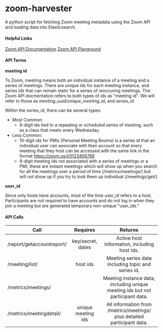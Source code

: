 # zoom-harvester

A python script for fetching Zoom meeting metadata using the Zoom API and loading data into Elasticsearch.

#### Helpful Links
[Zoom API Documentation](https://zoom.github.io/api/)
[Zoom API Playground](https://developer.zoom.us/playground/)

#### API Terms

**meeting id**

To Zoom, meeting means both an individual instance of a meeting and a series of meetings. There are unique ids for each meeting instance, and series ids that can remain static for a series of reoccuring meetings. The Zoom API docmentation refers to both types of ids as "meeting id". We will refer to those as _meeting_uuid/unique_meeting_id_, and _series_id_.

Within the series_id, there can be several types:
- Most Common:
    * 9-digit ids tied to a repeating or scheduled series of meeting, such as a class that meets every Wednesday.
- Less Common:
    * 10-digit ids for PMIs (Personal Meeting Rooms) is a series id that an individual user can associate with their account so that every meeting that they host can be accessed with the same link in the format https://zoom.us/j/0123456789
    * 9-digit meeting ids not associated with a series of meetings or a PMI, these are instant meetings which will show up when you search for all the meetings over a period of time (/metrics/meetings/) but will not show up if you try to look them up individual (/meetings/get/)

**user_id**

Since only hosts have accounts, most of the time user_id refers to a host. Participants are not required to have accounts and do not log in when they join a meeting but are generated temporary non-unique "user_ids."


#### API Calls

| Call                       | Requires          | Returns |
| -------------------------- |:-----------------:| :-------:            |
| /report/getaccountreport/  | key/secret, dates | Active host information, including host ids.   |
| /meeting/list/      | host ids      |  Meeting series data including topic and series id.  |
| /metrics/meetings/ |       |  Meeting instance data, including unique meeting ids but not participant data. |
| /metrics/meetingdetail/ | unique meeting ids |  All information from /metrics/meetings/ plus detailed participant data. |
